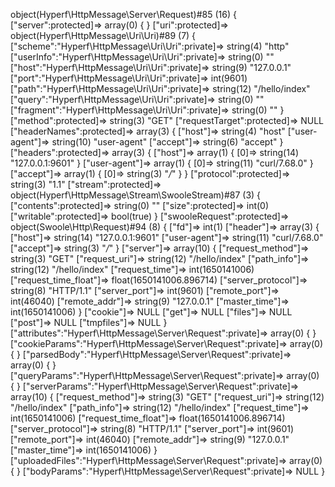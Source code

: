 object(Hyperf\HttpMessage\Server\Request)#85 (16) {
["server":protected]=>
array(0) {
}
["uri":protected]=>
object(Hyperf\HttpMessage\Uri\Uri)#89 (7) {
["scheme":"Hyperf\HttpMessage\Uri\Uri":private]=>
string(4) "http"
["userInfo":"Hyperf\HttpMessage\Uri\Uri":private]=>
string(0) ""
["host":"Hyperf\HttpMessage\Uri\Uri":private]=>
string(9) "127.0.0.1"
["port":"Hyperf\HttpMessage\Uri\Uri":private]=>
int(9601)
["path":"Hyperf\HttpMessage\Uri\Uri":private]=>
string(12) "/hello/index"
["query":"Hyperf\HttpMessage\Uri\Uri":private]=>
string(0) ""
["fragment":"Hyperf\HttpMessage\Uri\Uri":private]=>
string(0) ""
}
["method":protected]=>
string(3) "GET"
["requestTarget":protected]=>
NULL
["headerNames":protected]=>
array(3) {
["host"]=>
string(4) "host"
["user-agent"]=>
string(10) "user-agent"
["accept"]=>
string(6) "accept"
}
["headers":protected]=>
array(3) {
["host"]=>
array(1) {
[0]=>
string(14) "127.0.0.1:9601"
}
["user-agent"]=>
array(1) {
[0]=>
string(11) "curl/7.68.0"
}
["accept"]=>
array(1) {
[0]=>
string(3) "*/*"
}
}
["protocol":protected]=>
string(3) "1.1"
["stream":protected]=>
object(Hyperf\HttpMessage\Stream\SwooleStream)#87 (3) {
["contents":protected]=>
string(0) ""
["size":protected]=>
int(0)
["writable":protected]=>
bool(true)
}
["swooleRequest":protected]=>
object(Swoole\Http\Request)#94 (8) {
["fd"]=>
int(1)
["header"]=>
array(3) {
["host"]=>
string(14) "127.0.0.1:9601"
["user-agent"]=>
string(11) "curl/7.68.0"
["accept"]=>
string(3) "*/*"
}
["server"]=>
array(10) {
["request_method"]=>
string(3) "GET"
["request_uri"]=>
string(12) "/hello/index"
["path_info"]=>
string(12) "/hello/index"
["request_time"]=>
int(1650141006)
["request_time_float"]=>
float(1650141006.896714)
["server_protocol"]=>
string(8) "HTTP/1.1"
["server_port"]=>
int(9601)
["remote_port"]=>
int(46040)
["remote_addr"]=>
string(9) "127.0.0.1"
["master_time"]=>
int(1650141006)
}
["cookie"]=>
NULL
["get"]=>
NULL
["files"]=>
NULL
["post"]=>
NULL
["tmpfiles"]=>
NULL
}
["attributes":"Hyperf\HttpMessage\Server\Request":private]=>
array(0) {
}
["cookieParams":"Hyperf\HttpMessage\Server\Request":private]=>
array(0) {
}
["parsedBody":"Hyperf\HttpMessage\Server\Request":private]=>
array(0) {
}
["queryParams":"Hyperf\HttpMessage\Server\Request":private]=>
array(0) {
}
["serverParams":"Hyperf\HttpMessage\Server\Request":private]=>
array(10) {
["request_method"]=>
string(3) "GET"
["request_uri"]=>
string(12) "/hello/index"
["path_info"]=>
string(12) "/hello/index"
["request_time"]=>
int(1650141006)
["request_time_float"]=>
float(1650141006.896714)
["server_protocol"]=>
string(8) "HTTP/1.1"
["server_port"]=>
int(9601)
["remote_port"]=>
int(46040)
["remote_addr"]=>
string(9) "127.0.0.1"
["master_time"]=>
int(1650141006)
}
["uploadedFiles":"Hyperf\HttpMessage\Server\Request":private]=>
array(0) {
}
["bodyParams":"Hyperf\HttpMessage\Server\Request":private]=>
NULL
}
